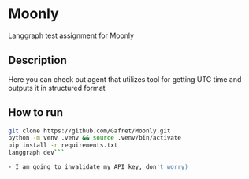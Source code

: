 # Moonly
Langgraph test assignment for Moonly

## Description
Here you can check out agent that utilizes tool for getting UTC time and outputs it in structured format 

## How to run
```bash
git clone https://github.com/Gafret/Moonly.git
python -m venv .venv && source .venv/bin/activate
pip install -r requirements.txt
langgraph dev```

- I am going to invalidate my API key, don't worry)
